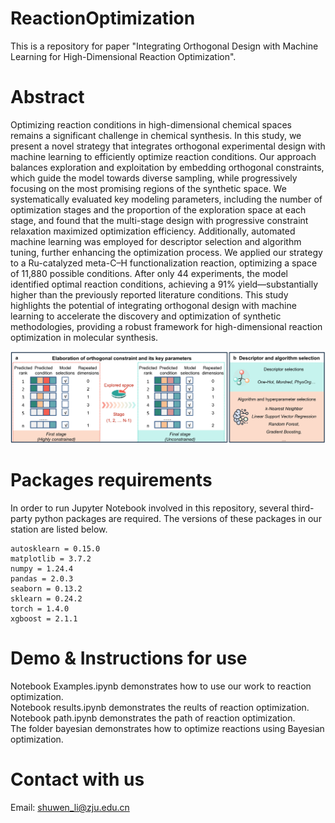 # ReactionOptimization
This is a repository for paper "Integrating Orthogonal Design with Machine Learning for High-Dimensional Reaction Optimization".

# Abstract
Optimizing reaction conditions in high-dimensional chemical spaces remains a significant challenge in chemical synthesis. In this study, we present a novel strategy that integrates orthogonal experimental design with machine learning to efficiently optimize reaction conditions. Our approach balances exploration and exploitation by embedding orthogonal constraints, which guide the model towards diverse sampling, while progressively focusing on the most promising regions of the synthetic space. We systematically evaluated key modeling parameters, including the number of optimization stages and the proportion of the exploration space at each stage, and found that the multi-stage design with progressive constraint relaxation maximized optimization efficiency. Additionally, automated machine learning was employed for descriptor selection and algorithm tuning, further enhancing the optimization process. We applied our strategy to a Ru-catalyzed meta-C–H functionalization reaction, optimizing a space of 11,880 possible conditions. After only 44 experiments, the model identified optimal reaction conditions, achieving a 91% yield—substantially higher than the previously reported literature conditions. This study highlights the potential of integrating orthogonal design with machine learning to accelerate the discovery and optimization of synthetic methodologies, providing a robust framework for high-dimensional reaction optimization in molecular synthesis.

![workflow.jpg](https://github.com/Shuwen-Li/ReactionOptimization/blob/main/Figure/workflow.jpg)
# Packages requirements
In order to run Jupyter Notebook involved in this repository, several third-party python packages are required. The versions of these packages in our station are listed below.
```
autosklearn = 0.15.0
matplotlib = 3.7.2
numpy = 1.24.4
pandas = 2.0.3
seaborn = 0.13.2
sklearn = 0.24.2
torch = 1.4.0
xgboost = 2.1.1
```

# Demo & Instructions for use
Notebook Examples.ipynb demonstrates how to use our work to reaction optimization.  
Notebook results.ipynb demonstrates the reults of reaction optimization.  
Notebook path.ipynb demonstrates the path of reaction optimization.  
The folder bayesian demonstrates how to optimize reactions using Bayesian optimization.  
# Contact with us
Email: shuwen_li@zju.edu.cn
